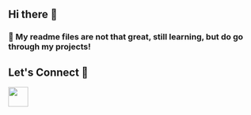 ## Hi there 👋
### 💬 My readme files are not that great, still learning, but do go through my projects!


## Let's Connect :handshake:

<a href="https://www.linkedin.com/in/tusharmit/(https://www.linkedin.com/in/vani-nigam-0707vn/)"><img src="https://cdn2.iconfinder.com/data/icons/social-media-2285/512/1_Linkedin_unofficial_colored_svg-128.png" width="40"></a>
<!--
**Vani-Nigam07/Vani-Nigam07** is a ✨ _special_ ✨ repository because its `README.md` (this file) appears on your GitHub profile.

Here are some ideas to get you started:

- 🔭 I’m currently working on ...
- 🌱 I’m currently learning ...
- 👯 I’m looking to collaborate on ...
- 🤔 I’m looking for help with ...
- 💬 Ask me about ...
- 📫 How to reach me: ...
- 😄 Pronouns: ...
- ⚡ Fun fact: ...
-->
